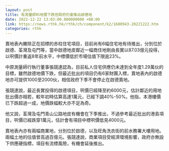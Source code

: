 ```yaml
---
layout: post
title: 有測量師料地價下跌但政府仍會推出啟德地
date: 2022-12-22 13:03:00.000000000 +08:00
link: https://news.rthk.hk/rthk/ch/component/k2/1680943-20221222.htm
categories: rthk
---
```


賣地表內撇除正在招標的赤柱住宅項目，目前尚有6幅住宅地有待推出，分別位於啟德、荃灣及屯門等，當中啟德地皮鄰近一幅商住地剛由長實以87.03億元投得，以呎價計重返8年前水平，中標價低於市場估值下限逾23%。

中原測量師行執行董事張競達認為，目前私人住宅供應仍未達到全年度1.29萬伙的目標，雖然啟德地價下跌，但最近批出的項目仍有6家財團入標，賣地表內的啟德地亦可提供1000至2000伙，相信政府下季不會停止在啟德賣地。

張競達說，最近長實投得的啟德項目，呎價已經降至約6000元，估計鄰近的用地批出價亦相若，較年初時估算高達1萬元，已經下調40%-50%。他指，本港樓價已下跌超過一成，地價跌幅較大亦不足為奇。

他又說，荃灣及屯門青山公路地皮有機會在下季推出，不過參考最近批出的港島項目，呎價已經跌穿1萬元，估計會有項目中標呎價低見4000元。

賣地表內亦有兩幅商業地，分別位於啟德，以及旺角洗衣街的前水務署大樓用地。兩幅土地的估值曾高過百億元。張競達說，商業項目受經濟環境影響，政府亦無設下供應硬指標，項目有流標風險，有機會延後推出。
